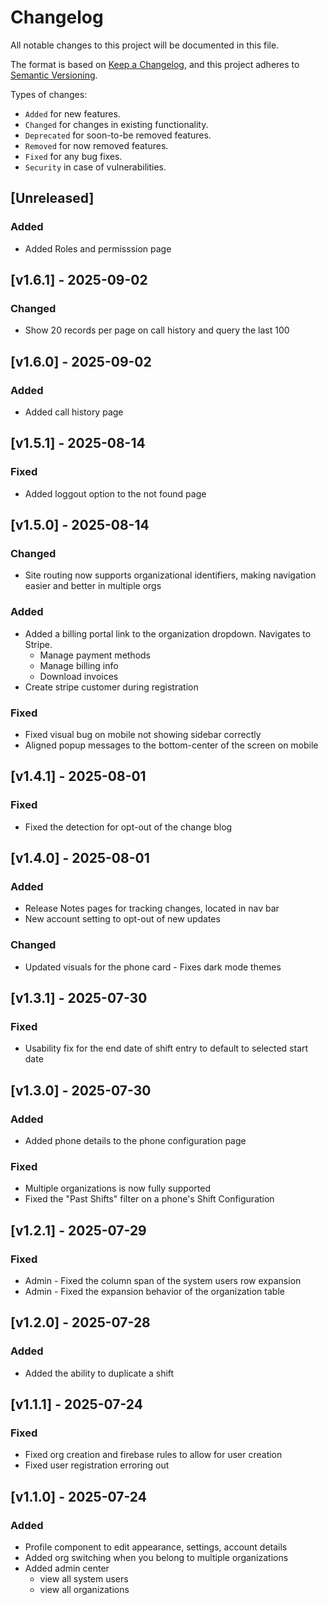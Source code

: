 # Changelog

All notable changes to this project will be documented in this file.

The format is based on [Keep a Changelog](https://keepachangelog.com/en/1.1.0/),
and this project adheres to [Semantic Versioning](https://semver.org/spec/v2.0.0.html).

Types of changes:

- `Added` for new features.
- `Changed` for changes in existing functionality.
- `Deprecated` for soon-to-be removed features.
- `Removed` for now removed features.
- `Fixed` for any bug fixes.
- `Security` in case of vulnerabilities.

## [Unreleased]

### Added

- Added Roles and permisssion page

## [v1.6.1] - 2025-09-02

### Changed

- Show 20 records per page on call history and query the last 100

## [v1.6.0] - 2025-09-02

### Added

- Added call history page

## [v1.5.1] - 2025-08-14

### Fixed

- Added loggout option to the not found page

## [v1.5.0] - 2025-08-14

### Changed

- Site routing now supports organizational identifiers, making navigation easier and better in multiple orgs

### Added

- Added a billing portal link to the organization dropdown. Navigates to Stripe.
  - Manage payment methods
  - Manage billing info
  - Download invoices
- Create stripe customer during registration

### Fixed

- Fixed visual bug on mobile not showing sidebar correctly
- Aligned popup messages to the bottom-center of the screen on mobile

## [v1.4.1] - 2025-08-01

### Fixed

- Fixed the detection for opt-out of the change blog

## [v1.4.0] - 2025-08-01

### Added

- Release Notes pages for tracking changes, located in nav bar
- New account setting to opt-out of new updates

### Changed

- Updated visuals for the phone card - Fixes dark mode themes

## [v1.3.1] - 2025-07-30

### Fixed

- Usability fix for the end date of shift entry to default to selected start date

## [v1.3.0] - 2025-07-30

### Added

- Added phone details to the phone configuration page

### Fixed

- Multiple organizations is now fully supported
- Fixed the "Past Shifts" filter on a phone's Shift Configuration

## [v1.2.1] - 2025-07-29

### Fixed

- Admin - Fixed the column span of the system users row expansion
- Admin - Fixed the expansion behavior of the organization table

## [v1.2.0] - 2025-07-28

### Added

- Added the ability to duplicate a shift

## [v1.1.1] - 2025-07-24

### Fixed

- Fixed org creation and firebase rules to allow for user creation
- Fixed user registration erroring out

## [v1.1.0] - 2025-07-24

### Added

- Profile component to edit appearance, settings, account details
- Added org switching when you belong to multiple organizations
- Added admin center
  - view all system users
  - view all organizations
